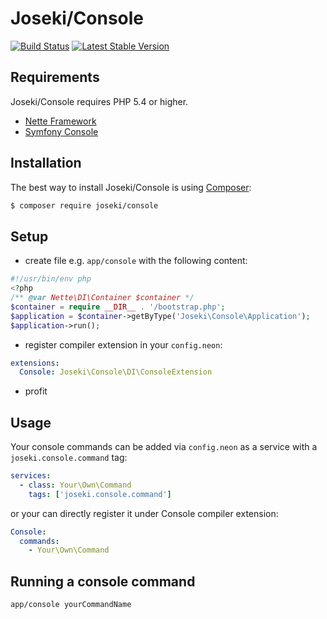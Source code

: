 Joseki/Console
======

[![Build Status](https://travis-ci.org/Joseki/Console.svg?branch=master)](https://travis-ci.org/Joseki/Console)
[![Latest Stable Version](https://poser.pugx.org/joseki/console/v/stable)](https://packagist.org/packages/joseki/console)

Requirements
------------

Joseki/Console requires PHP 5.4 or higher.

- [Nette Framework](https://github.com/nette/nette)
- [Symfony Console](https://github.com/symfony/Console)


Installation
------------

The best way to install Joseki/Console is using  [Composer](http://getcomposer.org/):

```sh
$ composer require joseki/console
```

Setup
-----

- create file e.g. `app/console` with the following content:

```php
#!/usr/bin/env php
<?php
/** @var Nette\DI\Container $container */
$container = require __DIR__ . '/bootstrap.php';
$application = $container->getByType('Joseki\Console\Application');
$application->run();
```

- register compiler extension in your `config.neon`:

```yml
extensions:
  Console: Joseki\Console\DI\ConsoleExtension
```

- profit

Usage
-----

Your console commands can be added via `config.neon` as a service with a `joseki.console.command` tag:

```yml
services:
  - class: Your\Own\Command
    tags: ['joseki.console.command']
```

or your can directly register it under Console compiler extension:

```yml
Console:
  commands:
    - Your\Own\Command
```

Running a console command
-------------------------

```sh
app/console yourCommandName
```
